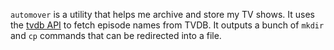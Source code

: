 `automover` is a utility that helps me archive and store my TV shows. It uses the [tvdb API](http://github.com/dbr/tvdb_api) to fetch episode names from TVDB. It outputs a bunch of `mkdir` and `cp` commands that can be redirected into a file.
